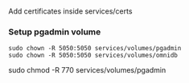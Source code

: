 ###

Add certificates inside services/certs

### Setup pgadmin volume

    sudo chown -R 5050:5050 services/volumes/pgadmin
    sudo chown -R 5050:5050 services/volumes/omnidb

sudo chmod -R 770 services/volumes/pgadmin
